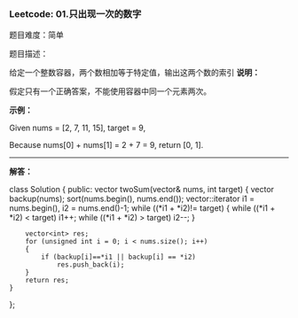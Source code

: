 ### Leetcode: 01.只出现一次的数字

题目难度：简单

题目描述：

给定一个整数容器，两个数相加等于特定值，输出这两个数的索引
**说明：**

假定只有一个正确答案，不能使用容器中同一个元素两次。

**示例：**

Given nums = [2, 7, 11, 15], target = 9,

Because nums[0] + nums[1] = 2 + 7 = 9,
return [0, 1].





***





**解答：**

class Solution {
public:
    vector<int> twoSum(vector<int>& nums, int target) {
        vector<int> backup(nums);
        sort(nums.begin(), nums.end());
        vector<int>::iterator i1 = nums.begin(), i2 = nums.end()-1;
        while ((*i1 + *i2)!= target)
        {
            while ((*i1 + *i2) < target) i1++;
            while ((*i1 + *i2) > target) i2--;
        }
        
        vector<int> res;
        for (unsigned int i = 0; i < nums.size(); i++)
        {
            if (backup[i]==*i1 || backup[i] == *i2)
                res.push_back(i);
        }
        return res;
    }
};
```



